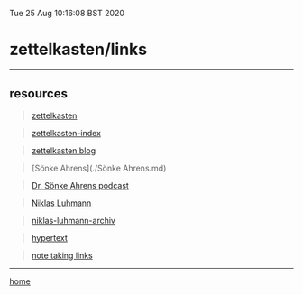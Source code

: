 Tue 25 Aug 10:16:08 BST 2020

# zettelkasten/links

___

## resources

> [zettelkasten](./zettelkasten.md)

> [zettelkasten-index](./zettelkasten-index.md)

> [zettelkasten blog](https://zettelkasten.de/)

> [Sönke Ahrens](./Sönke Ahrens.md)

> [Dr. Sönke Ahrens podcast](https://www.findinggeniuspodcast.com/podcasts/duly-noted-dr-sonke-ahrens-author-how-to-take-smart-notes-finding-efficiency-in-note-taking-to-achieve-more-comprehensive-learning-and-increased-productivity/)

> [Niklas Luhmann](https://en.wikipedia.org/wiki/Niklas_Luhmann) 

> [niklas-luhmann-archiv](https://niklas-luhmann-archiv.de/)

> [hypertext](./hypertext.md)

> [note taking links](./note-taking-links.md)
___

[home](./home.md)
